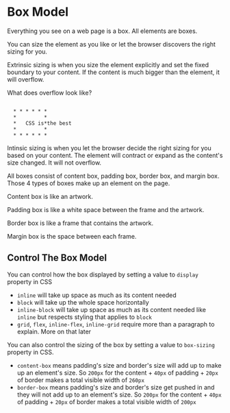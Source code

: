 # Box Model

Everything you see on a web page is a box. All elements are boxes.

You can size the element as you like or let the browser discovers the right sizing for you.

Extrinsic sizing is when you size the element explicitly and set the fixed boundary to your
content. If the content is much bigger than the element, it will overflow.

What does overflow look like?

```

  * * * * * *
  *         *
  *   CSS is*the best
  *         *
  * * * * * *

```

Intinsic sizing is when you let the browser decide the right sizing for you based on your
content. The element will contract or expand as the content's size changed. It will not
overflow.

All boxes consist of content box, padding box, border box, and margin box. Those 4 types of boxes make up
an element on the page.

Content box is like an artwork.

Padding box is like a white space between the frame and the artwork.

Border box is like a frame that contains the artwork.

Margin box is the space between each frame.

## Control The Box Model

You can control how the box displayed by setting a value to `display` property in CSS
* `inline` will take up space as much as its content needed
* `block` will take up the whole space horizontally
* `inline-block` will take up space as much as its content needed like `inline` but respects styling that applies to `block`
* `grid`, `flex`, `inline-flex`, `inline-grid` require more than a paragraph to explain. More on that later

You can also control the sizing of the box by setting a value to `box-sizing` property in CSS.
* `content-box` means padding's size and border's size will add up to make up an element's size. So `200px` for the content + `40px` of padding + `20px` of border makes a total visible width of `260px`
* `border-box` means padding's size and border's size get pushed in and they will not add up to an element's size. So `200px` for the content + `40px` of padding + `20px` of border makes a total visible width of `200px`